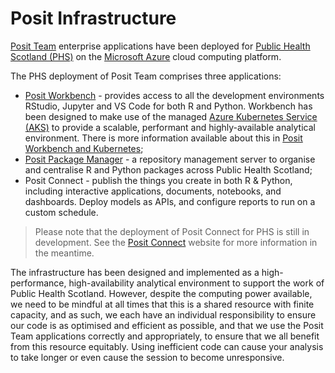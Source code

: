 # Posit Infrastructure

[Posit Team](https://posit.co/products/enterprise/team/) enterprise applications have been deployed for [Public Health Scotland (PHS)](https://publichealthscotland.scot/) on the [Microsoft Azure](https://azure.microsoft.com/en-gb/) cloud computing platform.

The PHS deployment of Posit Team comprises three applications:

* [Posit Workbench](https://pwb.publichealthscotland.org/) - provides access to all the development environments RStudio, Jupyter and VS Code for both R and Python. Workbench has been designed to make use of the managed [Azure Kubernetes Service (AKS)](https://azure.microsoft.com/en-us/products/kubernetes-service/#overview) to provide a scalable, performant and highly-available analytical environment. There is more information available about this in [Posit Workbench and Kubernetes](Posit%20Workbench%20and%20Kubernetes.md);
* [Posit Package Manager](https://ppm.publichealthscotland.org/) - a repository management server to organise and centralise R and Python packages across Public Health Scotland;
* Posit Connect - publish the things you create in both R & Python, including interactive applications, documents, notebooks, and dashboards. Deploy models as APIs, and configure reports to run on a custom schedule.
  
> Please note that the deployment of Posit Connect for PHS is still in development. See the [Posit Connect](https://posit.co/products/enterprise/connect/) website for more information in the meantime.

The infrastructure has been designed and implemented as a high-performance, high-availability analytical environment to support the work of Public Health Scotland. However, despite the computing power available, we need to be mindful at all times that this is a shared resource with finite capacity, and as such, we each have an individual responsibility to ensure our code is as optimised and efficient as possible, and that we use the Posit Team applications correctly and appropriately, to ensure that we all benefit from this resource equitably. Using inefficient code can cause your analysis to take longer or even cause the session to become unresponsive.
